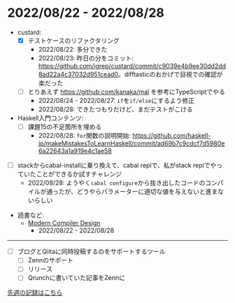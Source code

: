 # 2022/08/22 - 2022/08/28

- custard:
    - [x] テストケースのリファクタリング
        - 2022/08/22: 多分できた
        - 2022/08/23: 昨日の分をコミット: <https://github.com/igrep/custard/commit/c9039e4b9ee30dd2dd8ad22a4c37032d951cead0>。difftasticのおかげで目視での確認が楽だった
    - [ ] とりあえず <https://github.com/kanaka/mal> を参考にTypeScriptでやる
        - 2022/08/24 - 2022/08/27: `if`を`if/else`にするよう修正
        - 2022/08/28: できたつもりだけど、まだテストがこける
- Haskell入門コンテンツ:
    - [ ] 課題15の不足箇所を埋める
        - 2022/08/28: `for`関数の説明開始: <https://github.com/haskell-jp/makeMistakesToLearnHaskell/commit/ad69b7c9cdcf7d5980e6a22643a1a919e4c1ae58>
- [ ] stackからcabal-installに乗り換えて、cabal replで、私がstack replでやっていたことができるか試すチャレンジ
    - 2022/08/28: ようやく`cabal configure`から抜き出したコードのコンパイルが通ったが、どうやらパラメーターに適切な値を与えないと進まないらしい
- 読書など:
    - [Modern Compiler Design](https://www.springer.com/jp/book/9781461446989)
        - 2022/08/22 - 2022/08/28

------

- [ ] ブログとQiitaに同時投稿するのをサポートするツール
    - [ ] Zennのサポート
    - [ ] リリース
    - [ ] Qrunchに書いていた記事をZennに

[先週の記録はこちら](https://github.com/igrep/daily-commits/blob/e77f5645ab0e5e7944be32fcb309c6f796e04c80/yesterday.md)
